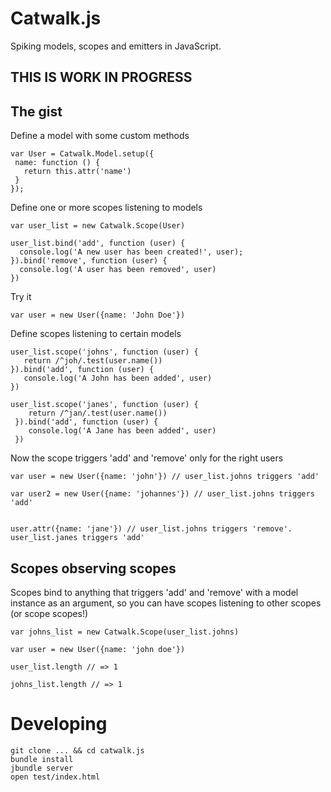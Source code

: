 # Catwalk.js

Spiking models, scopes and emitters in JavaScript.

## THIS IS WORK IN PROGRESS

## The gist

Define a model with some custom methods

    var User = Catwalk.Model.setup({
     name: function () {
       return this.attr('name')
     }
    });
   
Define one or more scopes listening to models

    var user_list = new Catwalk.Scope(User)
    
    user_list.bind('add', function (user) {
      console.log('A new user has been created!', user);
    }).bind('remove', function (user) {
      console.log('A user has been removed', user)
    })
    
Try it

    var user = new User({name: 'John Doe'})
    
Define scopes listening to certain models

    user_list.scope('johns', function (user) {
       return /^joh/.test(user.name())
    }).bind('add', function (user) {
       console.log('A John has been added', user)
    })
    
    user_list.scope('janes', function (user) {
        return /^jan/.test(user.name())
     }).bind('add', function (user) {
        console.log('A Jane has been added', user)
     })
   
Now the scope triggers 'add' and 'remove' only for the right users

    var user = new User({name: 'john'}) // user_list.johns triggers 'add'
    
    var user2 = new User({name: 'johannes'}) // user_list.johns triggers 'add'
    
    
    user.attr({name: 'jane'}) // user_list.johns triggers 'remove'. user_list.janes triggers 'add'

    
## Scopes observing scopes

Scopes bind to anything that triggers 'add' and 'remove' with a model instance as an argument, so you can have scopes listening to other scopes (or scope scopes!)

    var johns_list = new Catwalk.Scope(user_list.johns)
    
    var user = new User({name: 'john doe'})
    
    user_list.length // => 1
    
    johns_list.length // => 1
  

# Developing

    git clone ... && cd catwalk.js
    bundle install
    jbundle server
    open test/index.html
    
    
    